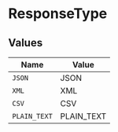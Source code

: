 # ResponseType


## Values

| Name         | Value        |
| ------------ | ------------ |
| `JSON`       | JSON         |
| `XML`        | XML          |
| `CSV`        | CSV          |
| `PLAIN_TEXT` | PLAIN_TEXT   |